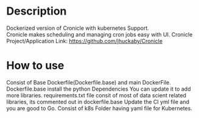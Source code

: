 # Description
Dockerized version of Cronicle with kubernetes Support. <br>
Cronicle makes scheduling and managing cron jobs easy with UI.
Cronicle Project/Application Link: https://github.com/jhuckaby/Cronicle

# How to use 
Consist of Base Dockerfile(Dockerfile.base) and main DockerFile. Dockerfile.base install the python Dependencies You can update it to add more libraries.
requirements.txt file consit of most of data scient related libraries, its commented out in dockerfile.base
Update the CI yml file and you are good to Go.
Consist of k8s Folder having yaml file for Kubernetes. 
